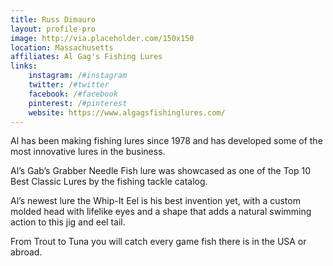 ```yaml
---
title: Russ Dimauro
layout: profile-pro
image: http://via.placeholder.com/150x150
location: Massachusetts
affiliates: Al Gag's Fishing Lures
links:
    instagram: /#instagram
    twitter: /#twitter
    facebook: /#facebook
    pinterest: /#pinterest
    website: https://www.algagsfishinglures.com/
---
```


Al has been making fishing lures since 1978 and has developed some of the most innovative lures in the business. 

Al’s Gab’s Grabber Needle Fish lure was showcased as one of the Top 10 Best Classic Lures by the fishing tackle catalog.

Al’s newest lure the Whip-It Eel is his best invention yet, with a custom molded head with lifelike eyes and a shape that adds a natural swimming action to this jig and eel tail. 

From Trout to Tuna you will catch every game fish there is in the USA or abroad.